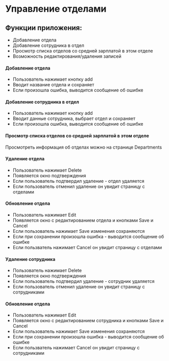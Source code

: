 # Управление отделами

## Функции приложения:
- Добавление отдела
- Добавление сотрудника в отдел
- Просмотр списка отделов со средней зарплатой в этом отделе
- Возможность редактирования/удаления записей

#### Добавление отдела
- Пользователь нажимает кнопку add
- Вводит название отдела и сохраняет
- Если произошла ошибка, выводится сообщение об ошибке

#### Добавление сотрудника в отдел
- Пользователь нажимает кнопку add
- Вводит данные сотрудника, выбрает отдел и сохраняет
- Если произошла ошибка, выводится сообщение об ошибке

#### Просмотр списка отделов со средней зарплатой в этом отделе
Просмотреть информация об отделах можно на странице Departments

#### Удаление отдела
- Пользователь нажимает Delete
- Появляется окно подтверждения
- Если пользователь подтвердил удаление - отдел удаляется
- Если пользователь отменил удаление он увидит страницу с отделами

#### Обновление отдела
- Пользователь нажимает Edit
- Появляется окно с редактированием отдела и кнопками Save и Cancel
- Если пользователь нажимает Save изменения сохраняются
- Если при сохранении произошла ошибка - выводится сообщение об ошибке
- Если пользватель нажимает Cancel он увидит страницу с отделами

#### Удаление сотрудника
- Пользователь нажимает Delete
- Появляется окно подтверждения
- Если пользователь подтвердил удаление - сотрудник удаляется
- Если пользователь отменил удаление он увидит страницу с сотрудниками

#### Обновление отдела
- Пользователь нажимает Edit
- Появляется окно с редактированием сотрудника и кнопками Save и Cancel
- Если пользователь нажимает Save изменения сохраняются
- Если при сохранении произошла ошибка - выводится сообщение об ошибке
- Если пользватель нажимает Cancel он увидит страницу с сотрудниками



